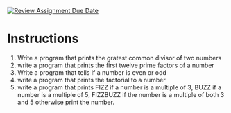 [![Review Assignment Due Date](https://classroom.github.com/assets/deadline-readme-button-24ddc0f5d75046c5622901739e7c5dd533143b0c8e959d652212380cedb1ea36.svg)](https://classroom.github.com/a/zwN553wu)
# Instructions
1. Write a program that prints the gratest common divisor of two numbers
2. write a program that prints the first twelve prime factors of a number
3. Write a program that tells if a number is even or odd
4. write a program that prints the factorial to a number
5. write a program that prints FIZZ if a number is a multiple of 3, BUZZ if a number is a multiple of 5, 
FIZZBUZZ if the number is a multiple of both 3 and 5 otherwise print the number.
